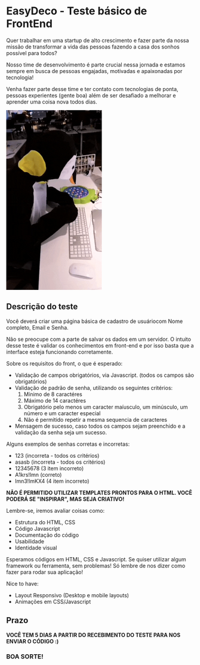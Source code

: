 # EasyDeco - Teste básico de FrontEnd

Quer trabalhar em uma startup de alto crescimento e fazer parte da nossa missão de transformar a vida das pessoas fazendo a casa dos sonhos possível para todos?

Nosso time de desenvolvimento é parte crucial nessa jornada e estamos sempre em busca de pessoas engajadas, motivadas e apaixonadas por tecnologia!

Venha fazer parte desse time e ter contato com tecnologias de ponta, pessoas experientes (gente boa) além de ser desafiado a melhorar e aprender uma coisa nova todos dias.

![](giphy.gif)

## Descrição do teste

Você deverá criar uma página básica de cadastro de usuáriocom Nome completo, Email e Senha.

Não se preocupe com a parte de salvar os dados em um servidor. O intuito desse teste é validar os conhecimentos em front-end e por isso basta que a interface esteja funcionando corretamente.

Sobre os requisitos do front, o que é esperado:

- Validação de campos obrigatórios, via Javascript. (todos os campos são obrigatórios)
- Validação de padrão de senha, utilizando os seguintes critérios:
    1. Mínimo de 8 caractéres
    2. Máximo de 14 caractéres
    3. Obrigatório pelo menos um caracter maíusculo, um minúsculo, um número e um caracter especial
    4. Não é permitido repetir a mesma sequencia de caracteres
- Mensagem de sucesso, caso todos os campos sejam preenchido e a validação da senha seja um sucesso.

Alguns exemplos de senhas corretas e incorretas:

- 123 (incorreta - todos os critérios)
- asasb (incorreta - todos os critérios)
- 12345678 (3 item incorreto)
- A1krs!lmn (correto)
- lmn3!lmKX4 (4 item incorreto)

**NÃO É PERMITIDO UTILIZAR TEMPLATES PRONTOS PARA O HTML. VOCÊ PODERÁ SE "INSPIRAR", MAS SEJA CRIATIVO!**

Lembre-se, iremos avaliar coisas como:

- Estrutura do HTML, CSS
- Código Javascript
- Documentação do código
- Usabilidade
- Identidade visual

Esperamos códigos em HTML, CSS e Javascript. Se quiser utilizar algum framework ou ferramenta, sem problemas! Só lembre de nos dizer como fazer para rodar sua aplicação!

Nice to have:

- Layout Responsivo (Desktop e mobile layouts)
- Animações em CSS/Javascript

## Prazo

**VOCÊ TEM 5 DIAS A PARTIR DO RECEBIMENTO DO TESTE PARA NOS ENVIAR O CÓDIGO :)** 

### BOA SORTE!
